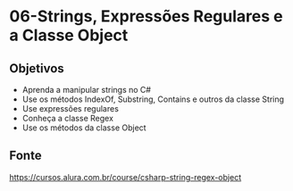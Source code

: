 # 06-Strings, Expressões Regulares e a Classe Object

## Objetivos

* Aprenda a manipular strings no C#
* Use os métodos IndexOf, Substring, Contains e outros da classe String
* Use expressões regulares
* Conheça a classe Regex
* Use os métodos da classe Object

## Fonte

<https://cursos.alura.com.br/course/csharp-string-regex-object>
